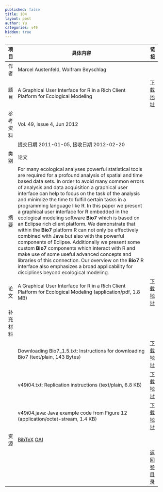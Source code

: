 ```yaml
---
published: false
title: i04
layout: post
author: Yu
categories: v49
hidden: true
---
```


| 项目 | 具体内容 | 链接 |
|---:|---|---|
| 作者 | Marcel Austenfeld, Wolfram Beyschlag| |
| 题目 |A Graphical User Interface for R in a Rich Client Platform for Ecological Modeling | [下载地址](http://www.jstatsoft.org/v49/i04/paper) |
| 参考资料 |Vol. 49, Issue 4, Jun 2012 | |
| | 提交日期 2011-01-05, 接收日期 2012-02-20| | 
| 类别 | 论文| |
| 摘要 | For many ecological analyses powerful statistical tools are required for a profound analysis of spatial and time based data sets. In order to avoid many common errors of analysis and data acquisition a graphical user interface can help to focus on the task of the analysis and minimize the time to fulfill certain tasks in a programming language like R. In this paper we present a graphical user interface for R embedded in the ecological modeling software <b>Bio7</b> which is based on an Eclipse rich client platform. We demonstrate that within the <b>Bio7</b> platform R can not only be effectively combined with Java but also with the powerful components of Eclipse. Additionally we present some custom <b>Bio7</b> components which interact with R and make use of some useful advanced concepts and libraries of this connection. Our overview on the <b>Bio7</b> R interface also emphasizes a broad applicability for disciplines beyond ecological modeling.| |
| 论文 | A Graphical User Interface for R in a Rich Client Platform for Ecological Modeling  (application/pdf, 1.8 MB)| [下载地址](http://www.jstatsoft.org/v49/i04/paper) |
| 补充材料 | | |
| |Downloading Bio7_1.5.txt: Instructions for downloading Bio7  (text/plain, 143 Bytes)|  [下载地址](http://www.jstatsoft.org/v49/i04/supp/1) |
| |v49i04.txt: Replication instructions  (text/plain, 6.8 KB)|  [下载地址](http://www.jstatsoft.org/v49/i04/supp/2) |
| |v49i04.java: Java example code from Figure 12  (application/octet-stream, 1.4 KB)|  [下载地址](http://www.jstatsoft.org/v49/i04/supp/3) |
| 资源 | [BibTeX](http://www.jstatsoft.org/v49/i04/bibtex) [OAI](http://www.jstatsoft.org/oai?verb=GetRecord&identifier=oai.jstatsoft/v49/i04&prefix=oai_dc)| |
| |  | [返回卷目录]({{site.baseurl}}/volume/v49.html) |